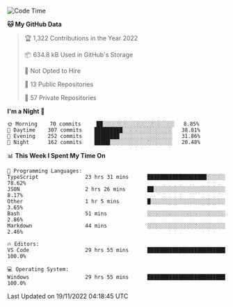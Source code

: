 <!--START_SECTION:waka-->
![Code Time](http://img.shields.io/badge/Code%20Time-3%2C304%20hrs%2033%20mins-blue)

**🐱 My GitHub Data** 

> 🏆 1,322 Contributions in the Year 2022
 > 
> 📦 634.8 kB Used in GitHub's Storage 
 > 
> 🚫 Not Opted to Hire
 > 
> 📜 13 Public Repositories 
 > 
> 🔑 57 Private Repositories  
 > 
**I'm a Night 🦉** 

```text
🌞 Morning    70 commits     ██░░░░░░░░░░░░░░░░░░░░░░░   8.85% 
🌆 Daytime    307 commits    █████████░░░░░░░░░░░░░░░░   38.81% 
🌃 Evening    252 commits    ████████░░░░░░░░░░░░░░░░░   31.86% 
🌙 Night      162 commits    █████░░░░░░░░░░░░░░░░░░░░   20.48%

```


📊 **This Week I Spent My Time On** 

```text
💬 Programming Languages: 
TypeScript               23 hrs 31 mins      ███████████████████░░░░░░   78.62% 
JSON                     2 hrs 26 mins       ██░░░░░░░░░░░░░░░░░░░░░░░   8.17% 
Other                    1 hr 5 mins         █░░░░░░░░░░░░░░░░░░░░░░░░   3.65% 
Bash                     51 mins             ░░░░░░░░░░░░░░░░░░░░░░░░░   2.86% 
Markdown                 44 mins             ░░░░░░░░░░░░░░░░░░░░░░░░░   2.46%

🔥 Editors: 
VS Code                  29 hrs 55 mins      █████████████████████████   100.0%

💻 Operating System: 
Windows                  29 hrs 55 mins      █████████████████████████   100.0%

```


 Last Updated on 19/11/2022 04:18:45 UTC
<!--END_SECTION:waka-->

